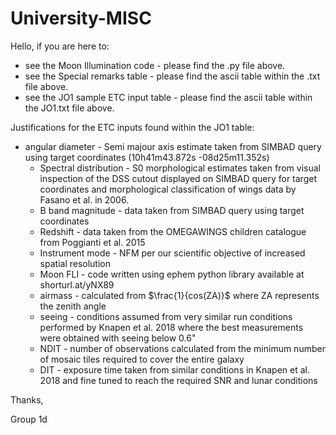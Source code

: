 # University-MISC

Hello, if you are here to:

 - see the Moon Illumination code - please find the .py file above.
 - see the Special remarks table - please find the ascii table within the .txt file above.
 - see the JO1 sample ETC input table - please find the ascii table within the JO1.txt file above.

Justifications for the ETC inputs found within the JO1 table:
- angular diameter - Semi majour axis estimate taken from SIMBAD query using target coordinates (10h41m43.872s	-08d25m11.352s)
    - Spectral distribution - S0 morphological estimates taken from visual inspection of the DSS cutout displayed on SIMBAD query for target coordinates and morphological classification of wings data by Fasano et al. in 2006.
    - B band magnitude - data taken from SIMBAD query using target coordinates
    - Redshift - data taken from the OMEGAWINGS children catalogue from Poggianti et al. 2015
    - Instrument mode - NFM per our scientific objective of increased spatial resolution
    - Moon FLI - code written using ephem python library available at shorturl.at/yNX89
    - airmass  - calculated from $\frac{1}{cos(ZA)}$ where ZA represents the zenith angle
    - seeing - conditions assumed from very similar run conditions performed by Knapen et al. 2018 where the best measurements were obtained with seeing below 0.6"
    - NDIT - number of observations calculated from the minimum number of mosaic tiles required to cover the entire galaxy
    - DIT - exposure time taken from similar conditions in Knapen et al. 2018 and fine tuned to reach the required SNR and lunar conditions

Thanks,

Group 1d
